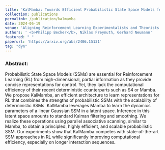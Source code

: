 ```yaml
---
title: 'KalMamba: Towards Efficient Probabilistic State Space Models for RL under Uncertainty'
collection: publications
permalink: /publication/kalmamba
date: 2024-06-19
venue: 'Aligning Reinforcement Learning Experimentalists and Theorists Workshop @ ICML; Next Generation of Sequence Modeling Architectures Workshop @ ICML; Training Agents with Foundation Models @ RLC'
authors: ' <b>Philipp Becker</b>, Niklas Freymuth, Gerhard Neumann'
featured: " " 
paperurl: 'https://arxiv.org/abs/2406.15131'
tag: "dyn"
---
```


<p>
<h3> Abstract: </h3>
Probabilistic State Space Models (SSMs) are essential for Reinforcement Learning (RL) from high-dimensional, partial information as they provide concise representations for control. Yet, they lack the computational efficiency of their recent deterministic counterparts such as S4 or Mamba. We propose KalMamba, an efficient architecture to learn representations for RL that combines the strengths of probabilistic SSMs with the scalability of deterministic SSMs. KalMamba leverages Mamba to learn the dynamics parameters of a linear Gaussian SSM in a latent space. Inference in this latent space amounts to standard Kalman filtering and smoothing. We realize these operations using parallel associative scanning, similar to Mamba, to obtain a principled, highly efficient, and scalable probabilistic SSM. Our experiments show that KalMamba competes with state-of-the-art SSM approaches in RL while significantly improving computational efficiency, especially on longer interaction sequences.
</p>